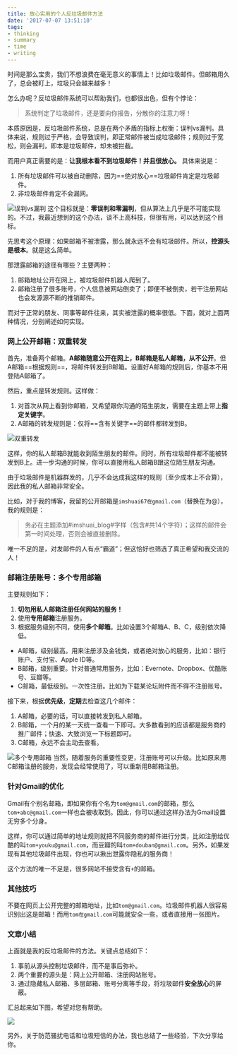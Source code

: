 ```yaml
---
title: 放心实用的个人反垃圾邮件方法
date: '2017-07-07 13:51:10'
tags:
- thinking
- summary
- time
- writing
---
```


时间是那么宝贵，我们不想浪费在毫无意义的事情上！比如垃圾邮件。但邮箱用久了，总会被盯上，垃圾只会越来越多！


<!--more-->


怎么办呢？反垃圾邮件系统可以帮助我们，也都很出色，但有个悖论：

> 系统判定了垃圾邮件，还是要向你报告，分散你的注意力呀！

本质原因是，反垃圾邮件系统，总是在两个矛盾的指标上权衡：误判vs漏判。具体来说，规则过于严格，会导致误判，即正常邮件被当成垃圾邮件；规则过于宽松，则会漏判，即本是垃圾邮件，却未被拦截。

而用户真正需要的是：**让我根本看不到垃圾邮件！并且很放心。** 具体来说是：

1. 所有垃圾邮件可以被自动删除，因为==绝对放心==垃圾邮件肯定是垃圾邮件。
3. 非垃圾邮件肯定不会漏网。

![误判vs漏判](https://cdn.imshuai.com/images/2017/07/balance.png)
这个目标就是：**零误判和零漏判**，但从算法上几乎是不可能实现的。不过，我最近想到的这个办法，谈不上高科技，但很有用，可以达到这个目标。

先思考这个原理：如果邮箱不被泄露，那么就永远不会有垃圾邮件。所以，**控源头是根本**。就是这么简单。

那泄露邮箱的途径有哪些？主要两种：

1. 邮箱地址公开在网上，被垃圾邮件机器人爬到了。
2. 邮箱注册了很多账号，个人信息被网站倒卖了；即便不被倒卖，若干注册网站也会发源源不断的推销邮件。

而对于正常的朋友、同事等邮件往来，其实被泄露的概率很低。下面，就对上面两种情况，分别阐述如何实现。

### 网上公开邮箱：双重转发

首先，准备两个邮箱。**A邮箱随意公开在网上，B邮箱是私人邮箱，从不公开**。但A邮箱==根据规则==，将邮件转发到B邮箱。设置好A邮箱的规则后，你基本不用登陆A邮箱了。

然后，重点是转发规则。这样做：

1. 对首次从网上看到你邮箱，又希望跟你沟通的陌生朋友，需要在主题上带上**指定关键字**。
2. A邮箱的转发规则是：仅将==含有关键字==的邮件都转发到B。

![双重转发](https://cdn.imshuai.com/images/2017/07/ab-forward.png)

这样，你的私人邮箱B就能收到陌生朋友的邮件。同时，所有垃圾邮件都不能被转发到B上。进一步沟通的时候，你可以直接用私人邮箱B跟这位陌生朋友沟通。

由于垃圾邮件是机器群发的，几乎不会达成我这样的规则（至少成本上不合算），因此我的私人邮箱非常安全。

比如，对于我的博客，我留的公开邮箱是`imshuai67在gmail.com`（替换在为@），我的规则是：

> 务必在主题添加#imshuai_blog#字样（包含#共14个字符）；这样的邮件会第一时间处理，否则会被直接删除。

唯一不足的是，对发邮件的人有点“霸道”；但这恰好也筛选了真正希望和我交流的人！

### 邮箱注册账号：多个专用邮箱

主要规则如下：

1. **切勿用私人邮箱注册任何网站的服务！**
2. 使用**专用邮箱**注册服务。
3. 根据服务级别不同，使用**多个邮箱**。比如设置3个邮箱A、B、C，级别依次降低。

 * A邮箱，级别最高。用来注册涉及金钱类，或者绝对放心的服务，比如：银行账户、支付宝、Apple ID等。
 * B邮箱，级别重要。针对普通常用服务，比如：Evernote、Dropbox、优酷账号、豆瓣等。
 * C邮箱，最低级别。一次性注册。比如为下载某论坛附件而不得不注册账号。

接下来，根据**优先级**，**定期**去检查这几个邮件：

1. A邮箱，必要的话，可以直接转发到私人邮箱。
2. B邮箱，一个月的某一天统一查看一下即可。大多数看到的应该都是服务商的推广邮件；快速、大致浏览一下标题即可。
3. C邮箱，永远不会主动去查看。

![多个专用邮箱](https://cdn.imshuai.com/images/2017/07/three-level-mail.png)
当然，随着服务的重要性变更，注册账号可以升级。比如原来用C邮箱注册的服务，发现会经常使用了，可以重新用B邮箱注册。

### 针对Gmail的优化
Gmail有个别名邮箱，即如果你有个名为`tom@gmail.com`的邮箱，那么`tom+abc@gmail.com`一样也会被收取到。因此，你可以通过这样办法为Gmail设置无穷多个分身。

这样，你可以通过简单的地址规则就把不同服务商的邮件进行分类，比如注册给优酷的叫`tom+youku@gmail.com`，而豆瓣的叫`tom+douban@gmail.com`。另外，如果发现有其他垃圾邮件出现，你也可以揪出泄露你隐私的服务商！

这个方法的唯一不足是，很多网站不接受含有`+`的邮箱。

### 其他技巧

不要在网页上公开完整的邮箱地址，比如`tom@gmail.com`。垃圾邮件机器人很容易识别出这是邮箱！而用`tom在gmail.com`可能就安全一些，或者直接用一张图片。


### 文章小结

上面就是我的反垃圾邮件的方法。关键点总结如下：

> 
1. 事前从源头控制垃圾邮件，而不是事后弥补。
2. 两个重要的源头是：网上公开邮箱、注册网站账号。
3. 通过隐藏私人邮箱、多层邮箱、账号分离等手段，将垃圾邮件**安全放心**的屏蔽。

汇总起来如下图，希望对您有帮助。

![](https://cdn.imshuai.com/images/2017/07/anti-junk-mail.png)


另外，关于防范骚扰电话和垃圾短信的办法，我也总结了一些经验，下次分享给你。
